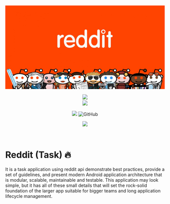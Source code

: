 <div align="center">
</br>
<img src="/screenshots/reddit-01.jpg"/>
</div>

<p align="center">
  <img src="https://forthebadge.com/images/badges/built-for-android.svg"><br>
   <img src="https://user-images.githubusercontent.com/57827233/136597211-06f60356-8aa3-494b-8c4b-189bd975c29f.jpg" width="320">
</p>
<p align="center">
  <img src="https://img.shields.io/github/repo-size/hiten24/compose-ui-templates">
  <img alt="GitHub" src="https://img.shields.io/github/license/hiten24/compose-ui-templates?color=blue">
</p>
<p align="center">
  <img src="https://img.shields.io/badge/kotlin-%230095D5.svg?style=for-the-badge&logo=kotlin&logoColor=white">
</p>

</br>

# Reddit (Task) 🔥
It is a task application using reddit api demonstrate best practices, provide a set of guidelines, and present modern Android application architecture that is modular, scalable, maintainable and testable. This application may look simple, but it has all of these small details that will set the rock-solid foundation of the larger app suitable for bigger teams and long application lifecycle management.
